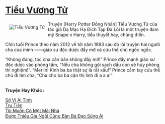 <a href="https://utruyen.com/tieu-vuong-tu/21408/" title="Tiểu Vương Tử"><h1>Tiểu Vương Tử</h1></a><div style="display:table"><img align="right" style="float: left; padding: 10px;" src="https://utruyen.com/images/story/200x260/tieu-vuong-tu.jpg" alt="Tiểu Vương Tử">Truyện [Harry Potter Đồng Nhân] Tiểu Vương Tử của tác giả Dạ Mạc Hạ Đích Tạp Đa Lôi là một truyện đam mỹ Snape x Harry, tiểu thuyết hay, chủng điền. <p></p>Chín tuổi Prince theo năm 2012 về tới năm 1993 sau đó lôi truyện hai người cha của mình ——giáo sư độc dược đầy mỡ và cứu thế chủ ngốc ngốc.<p></p>“Không đúng, tóc cha căn bản không đầy mỡ!” Prince đẩy mạnh giáo sư độc dược vào phòng tắm, “Nếu cha không gội sạch dầu con sẽ hủy phòng thí nghiệm!”. “Merlin! Kính ba ba thật sự là rất xấu!” Prince cầm tay cứu thế chủ đi tìm cha, “Cha cho ba ba cận thị linh đi a a a!”</div><p><br><b>Truyện Hay Khác :</b></p><a href="https://utruyen.com/so-vi-ai-tinh/21404/" alt="Sở Vị Ái Tình">Sở Vị Ái Tình</a><br/><a href="https://github.com/quanluxury/truyenhot/tree/master/truyenhay/330/" alt="Tru Tiên">Tru Tiên</a><br/><a href="https://www.wattpad.com/story/218572057-t%C3%B4i-mu%E1%BB%91n-c%C3%B3-m%E1%BB%99t-m%C3%A1i-nh%C3%A0" alt="Tôi Muốn Có Một Mái Nhà">Tôi Muốn Có Một Mái Nhà</a><br/><a href="https://github.com/quanluxury/ngontinh_sac/tree/master/truyenhay/19061/" alt="Được Thiếu Gia Ngồi Cùng Bàn Bá Đạo Sủng Ái">Được Thiếu Gia Ngồi Cùng Bàn Bá Đạo Sủng Ái</a><br/>